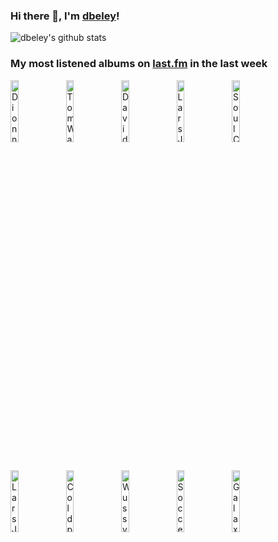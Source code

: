 ### Hi there 👋, I'm [dbeley](https://dbeley.ovh/en)!

![dbeley's github stats](https://github-readme-stats.vercel.app/api?username=dbeley)

### My most listened albums on [last.fm](https://www.last.fm/user/d_beley) in the last week

[<img src='https://lastfm.freetls.fastly.net/i/u/300x300/b81b00b0a7a850134cc4bddc80a85a19.png' width='16%' height='16%' alt='Dionne Warwick - The Very Best of Dionne Warwick'>](https://www.last.fm/music/dionne%2bwarwick/the%2bvery%2bbest%2bof%2bdionne%2bwarwick)&nbsp;
[<img src='https://lastfm.freetls.fastly.net/i/u/300x300/e8031cdb6ec14a908ca2be5afa2c0de9.png' width='16%' height='16%' alt='Tom Waits - Swordfishtrombones'>](https://www.last.fm/music/tom%2bwaits/swordfishtrombones)&nbsp;
[<img src='https://lastfm.freetls.fastly.net/i/u/300x300/f5ece1d252b04b689ff6b821c1f0c395.jpg' width='16%' height='16%' alt='David Byrne - Look Into The Eyeball'>](https://www.last.fm/music/david%2bbyrne/look%2binto%2bthe%2beyeball)&nbsp;
[<img src='https://lastfm.freetls.fastly.net/i/u/300x300/ca28d8a2092b449fbb1f4e9ee2343d45.jpg' width='16%' height='16%' alt='Lars Jansson Trio - In Search of Lost Time'>](https://www.last.fm/music/lars%2bjansson%2btrio/in%2bsearch%2bof%2blost%2btime)&nbsp;
[<img src='https://lastfm.freetls.fastly.net/i/u/300x300/d5c7f7190177cff4448d75d24be844b4.png' width='16%' height='16%' alt='Soul Coughing - Ruby Vroom'>](https://www.last.fm/music/soul%2bcoughing/ruby%2bvroom)&nbsp;
<br>
[<img src='https://lastfm.freetls.fastly.net/i/u/300x300/62b7ec15d397c59f20fc5603ecd59141.jpg' width='16%' height='16%' alt='Lars Jansson Trio - Koan'>](https://www.last.fm/music/lars%2bjansson%2btrio/koan)&nbsp;
[<img src='https://lastfm.freetls.fastly.net/i/u/300x300/fce31d4841bc76861f5ff024281c61d6.png' width='16%' height='16%' alt='Coldplay - Music of the Spheres'>](https://www.last.fm/music/coldplay/music%2bof%2bthe%2bspheres)&nbsp;
[<img src='https://lastfm.freetls.fastly.net/i/u/300x300/93555d07c3e948c897ed1bc2dcf90743.jpg' width='16%' height='16%' alt='Wussy - Left for Dead'>](https://www.last.fm/music/wussy/left%2bfor%2bdead)&nbsp;
[<img src='https://lastfm.freetls.fastly.net/i/u/300x300/6a897712ef6ae821f6ccc22a56369d3f.jpg' width='16%' height='16%' alt='Soccer Mommy - Clean'>](https://www.last.fm/music/soccer%2bmommy/clean)&nbsp;
[<img src='https://lastfm.freetls.fastly.net/i/u/300x300/d3e80f8205ce446cbfb11c22c92245e9.png' width='16%' height='16%' alt='Galaxie 500 - Today'>](https://www.last.fm/music/galaxie%2b500/today)&nbsp;
<br>
